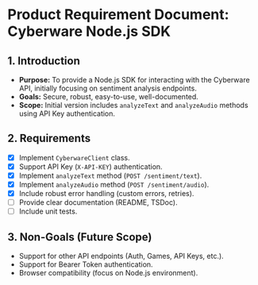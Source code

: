 # Product Requirement Document: Cyberware Node.js SDK

## 1. Introduction

- **Purpose:** To provide a Node.js SDK for interacting with the Cyberware API, initially focusing on sentiment analysis endpoints.
- **Goals:** Secure, robust, easy-to-use, well-documented.
- **Scope:** Initial version includes `analyzeText` and `analyzeAudio` methods using API Key authentication.

## 2. Requirements

- [x] Implement `CyberwareClient` class.
- [x] Support API Key (`X-API-KEY`) authentication.
- [x] Implement `analyzeText` method (`POST /sentiment/text`).
- [x] Implement `analyzeAudio` method (`POST /sentiment/audio`).
- [x] Include robust error handling (custom errors, retries).
- [ ] Provide clear documentation (README, TSDoc).
- [ ] Include unit tests.

## 3. Non-Goals (Future Scope)

- Support for other API endpoints (Auth, Games, API Keys, etc.).
- Support for Bearer Token authentication.
- Browser compatibility (focus on Node.js environment).
